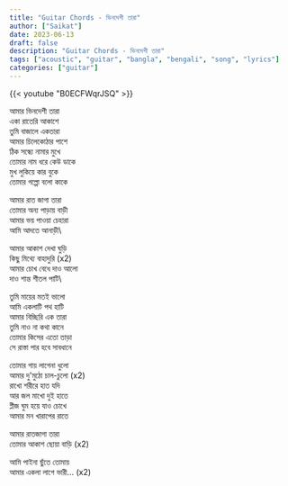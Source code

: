 ```yaml
---
title: "Guitar Chords - ভিনদেশী তারা"
author: ["Saikat"]
date: 2023-06-13
draft: false
description: "Guitar Chords - ভিনদেশী তারা"
tags: ["acoustic", "guitar", "bangla", "bengali", "song", "lyrics"]
categories: ["guitar"]
---
```


{{< youtube "B0ECFWqrJSQ" >}}

আমার ভিনদেশী তারা\
একা রাতেরি আকাশে\
তুমি বাজালে একতারা\
আমার চিলেকোঠার পাশে\
ঠিক সন্ধ্যে নামার মুখে\
তোমার নাম ধরে কেউ ডাকে\
মুখ লুকিয়ে কার বুকে\
তোমার গল্পো বলো কাকে

আমার রাত জাগা তারা\
তোমার অন্য পাড়ায় বাড়ী\
আমার ভয় পাওয়া চেহারা\
আমি আদতে আনাড়ী\

আমার আকাশ দেখা ঘুড়ি\
কিছু মিথ্যে বাহাদুরি (x2)\
আমার চোখ বেধে দাও আলো\
দাও শান্ত শীতল পাটি\

তুমি মায়ের মতই ভালো\
আমি একলাটি পথ হাটি\
আমার বিচ্ছিরি এক তারা\
তুমি নাও না কথা কানে\
তোমার কিসের এতো তাড়া\
সে রাস্তা পার হবে সাবধানে

তোমার গায় লাগেনা ধুলো\
আমার দু'মুঠো চাল-চুলো (x2)\
রাখো শরীরে হাত যদি\
আর জল মাখো দুই হাতে\
প্লীজ ঘুম হয়ে যাও চোখে\
আমার মন খারাপের রাতে

আমার রাতজাগা তারা\
তোমার আকাশ ছোয়া বাড়ি (x2)

আমি পাইনা ছুঁতে তোমায়\
আমার একলা লাগে ভারী... (x2) 
